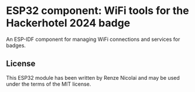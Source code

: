 # ESP32 component: WiFi tools for the Hackerhotel 2024 badge

An ESP-IDF component for managing WiFi connections and services for badges.

## License

This ESP32 module has been written by Renze Nicolai and may be used under the terms of the MIT license.
